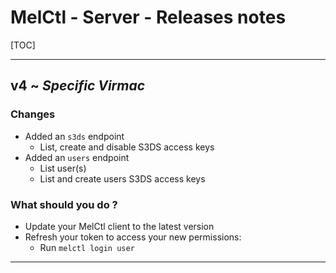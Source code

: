 <!-- vim: set ft=2 ts=Markdown -->

# MelCtl - Server - Releases notes

\[TOC\]

---

## v4 ~ _Specific Virmac_

### Changes

* Added an `s3ds` endpoint
  * List, create and disable S3DS access keys
* Added an `users` endpoint
  * List user(s)
  * List and create users S3DS access keys

### What should you do ?

* Update your MelCtl client to the latest version
* Refresh your token to access your new permissions:
  * Run `melctl login user`

---

